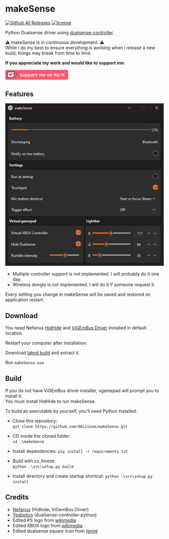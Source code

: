 # makeSense
[![Github All Releases](https://img.shields.io/github/downloads/odizinne/makesense/total.svg)]()
[![license](https://img.shields.io/github/license/odizinne/makesense)]()

Python Dualsense driver using [dualsense-controller](https://github.com/yesbotics/dualsense-controller-python).

⚠️ makeSense is in continuous development. ⚠️  
While i do my best to ensure everything is working when i release a new build, things may break from time to time. 

**If you appreciate my work and would like to support me:**

<a href="https://ko-fi.com/odizinne">
  <img src="assets/kofi_button_red.png" alt="Ko-fi" width="200" height="auto">
</a>

## Features

![image](assets/makeSense_screenshot.png)

- Multiple controller support is not implemented. I will probably do it one day.  
- Wireless dongle is not implemented. I will do it if someone request it.

Every setting you change in makeSense will be saved and restored on application restart.

## Download

You need Nefarius [HidHide](https://github.com/nefarius/HidHide/releases/download/v1.5.230.0/HidHide_1.5.230_x64.exe) and [ViGEmBus Driver](https://github.com/nefarius/ViGEmBus/releases/download/v1.22.0/ViGEmBus_1.22.0_x64_x86_arm64.exe) installed in default location.

Restart your computer after installation.

Download [latest build](https://odizinne.net/Odizinne/makeSense/releases/latest) and extract it.

Run `makeSense.exe`.

## Build

If you do not have ViGEmBus driver installer, vgamepad will prompt you to install it.  
You must install HidHide to run makeSense.

To build an executable by yourself, you'll need Python installed.

- Clone this repository:  
`git clone https://github.com/Odizinne/makeSense.git`

- CD inside the cloned folder:  
`cd .\makeSense`

- Install dependencies:
`pip install -r requirements.txt`

- Build with cx_freeze:  
`python .\src\setup.py build`

- Install directory and create startup shortcut:
`python .\src\setup.py install`

## Credits

- [Nefarius](https://github.com/nefarius) (Hidhide, ViGemBus Driver)
- [Yesbotics](https://github.com/yesbotics) (dualsense-controller-python)
- Edited PS logo from [wikimedia](https://commons.wikimedia.org/wiki/File:PlayStation_logo.svg)
- Edited XBOX logo from [wikimedia](https://commons.wikimedia.org/wiki/File:Xbox_Logo.svg)
- Edited dualsense square icon from [Ignire](https://next.nexusmods.com/profile/Ignire/about-me?gameId=1392)
